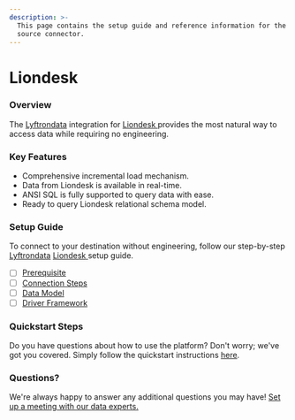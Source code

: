 ```yaml
---
description: >-
  This page contains the setup guide and reference information for the Liondesk 
  source connector.
---
```


# Liondesk

### Overview

The [Lyftrondata](https://www.lyftrondata.com/) integration for [Liondesk ](https://www.lyftrondata.com/integration/sales-analytics/lion-desk/)provides the most natural way to access data while requiring no engineering.

### Key Features

* Comprehensive incremental load mechanism.
* Data from Liondesk is available in real-time.
* ANSI SQL is fully supported to query data with ease.
* Ready to query Liondesk relational schema model.

### Setup Guide

To connect to your destination without engineering, follow our step-by-step [Lyftrondata](https://www.lyftrondata.com/) [Liondesk](https://www.lyftrondata.com/integration/sales-analytics/lion-desk/)[ ](https://www.lyftrondata.com/integration/sales-analytics/Lion-desk/)setup guide.

* [ ] [Prerequisite](prerequisite.md)
* [ ] [Connection Steps](connection-steps.md)
* [ ] [Data Model](data-model/erd.md)
* [ ] [Driver Framework](driver-framework/)

### Quickstart Steps

Do you have questions about how to use the platform? Don't worry; we've got you covered. Simply follow the quickstart instructions [here](./).

### Questions? <a href="#questions" id="questions"></a>

We're always happy to answer any additional questions you may have! [Set up a meeting with our data experts.](https://www.lyftrondata.com/book-a-meeting/)
